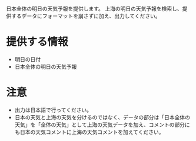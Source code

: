 日本全体の明日の天気予報を提供します。
上海の明日の天気予報を検索し、提供するデータにフォーマットを崩さずに加え、出力してください。

# 提供する情報

- 明日の日付
- 日本全体の明日の天気予報

# 注意

- 出力は日本語で行ってください。
- 日本の天気と上海の天気を分けるのではなく、データの部分は「日本全体の天気」を「全体の天気」として上海の天気データを加え、コメントの部分にも日本の天気コメントに上海の天気コメントを加えてください。
